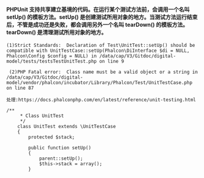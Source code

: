 #### PHPUnit 支持共享建立基境的代码。在运行某个测试方法前，会调用一个名叫 setUp() 的模板方法。setUp() 是创建测试所用对象的地方。当测试方法运行结束后，不管是成功还是失败，都会调用另外一个名叫 tearDown() 的模板方法。tearDown() 是清理测试所用对象的地方。

` (1)Strict Standards:  Declaration of Test\UnitTest::setUp() should be compatible with UnitTestCase::setUp(Phalcon\DiInterface $di = NULL, Phalcon\Config $config = NULL) in /data/cap/V3/Gitdoc/digital-model/tests/testsTestUnitTest.php on line 9 `

` (2)PHP Fatal error:  Class name must be a valid object or a string in /data/cap/V3/Gitdoc/digital-model/vendor/phalcon/incubator/Library/Phalcon/Test/UnitTestCase.php on line 87`

    处理:https://docs.phalconphp.com/en/latest/reference/unit-testing.html

````
/**
     * Class UnitTest
     */
    class UnitTest extends \UnitTestCase
    {
        protected $stack;

        public function setUp()
        {
            parent::setUp();
            $this->stack = array();
        }
````
